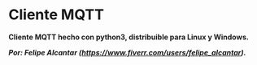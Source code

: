 # Cliente MQTT
__Cliente MQTT hecho con python3, distribuible para Linux y Windows.__

___Por: Felipe Alcantar (https://www.fiverr.com/users/felipe_alcantar).___
